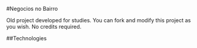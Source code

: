 #Negocios no Bairro

Old project developed for studies. You can fork and modify this project as you wish. No credits required.

##Technologies


